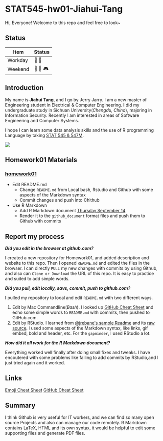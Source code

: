 # STAT545-hw01-Jiahui-Tang

Hi, Everyone! Welcome to this repo and feel free to look~

## Status

|    **Item**     | **Status**                        |
|-----------------|-----------------------------------|
| Workday         | :school: :book:                   |
| Weekend         | :tennis: :badminton: :video_game: |

## Introduction

My name is **Jiahui Tang**, and I go by ~~Jerry~~ Jarry. I am a new master of Engineering student in Electrical & Computer Engineering. I did my undergraduate study in Sichuan University(*Chengdu, China*), majoring in Information Security. Recently I am interested in areas of Software Engineering and Computer Systems.

I hope I can learn some data analysis skills and the use of R programming Language by taking [STAT 545 & 547M](http://stat545.com).

![ ](http://img.mp.itc.cn/upload/20170227/6993d2232f99469d8b3870b3243a4b65.gif
)

## Homework01 Materials

### [homework01](http://stat545.com/hw01_edit-README.html)

- Edit README.md
     + Change `README.md` from Local bash, Rstudio and Github with some aspects of the Markdown syntax
     + Commit changes and push into Chithub
- Use R Markdown
     + Add R Markdown document [Thursday September 14](http://stat545.com/block006_care-feeding-data.html)
     + Render it to the  `github_document` format files and push them to Github with commits

## Report my process

***Did you edit in the browser at github.com?***

I created a new repository for Homework01, and added description and website to this repo. Then I opened `README.md` and edited the files in the browser. I can directly `PULL` my new changes with commits by using Github, and also can `Clone or Download` the URL of this repo. It is easy to practice and suited to add simple words.

***Did you pull, edit locally, save, commit, push to github.com?***

I pulled my repository to local and edit `README.md` with two different ways.
1. Edit by Mac Commandline(*Bash*). I looked up [GitHub Cheat Sheet](https://services.github.com/on-demand/downloads/github-git-cheat-sheet.pdf) and echo some simple words to `README.md` with commits, then pushed to GitHub.com.
2. Edit by RStudio. I learned from [@jrebane's sample Readme](https://github.com/STAT545-UBC/STAT545-UBC.github.io/blob/master/hw01_sample_readme.md) and its [raw source](https://raw.githubusercontent.com/STAT545-UBC/STAT545-UBC.github.io/master/hw01_sample_readme.md). I used some aspects of the Markdown syntax, like links, gif embed, bold and header, etc. For the `gapminder`, I used RStudio a lot.

***How did it all work for the R Markdown document?***

Everything worked well finally after doing small fixes and tweaks. I have encoutered with some problems like failing to add commits by RStudio,and I just tried again and it worked.

## Links

[Emoji Cheat Sheet](https://www.webpagefx.com/tools/emoji-cheat-sheet/)
[GitHub Cheat Sheet](https://services.github.com/on-demand/downloads/github-git-cheat-sheet.pdf)

## Summary

I think Github is very useful for IT workers, and we can find so many open source Projects and also can manage our code remotely. R Markdown contains LaTeX, HTML and its own syntax, it would be helpful to edit some supporting files and generate PDF files.